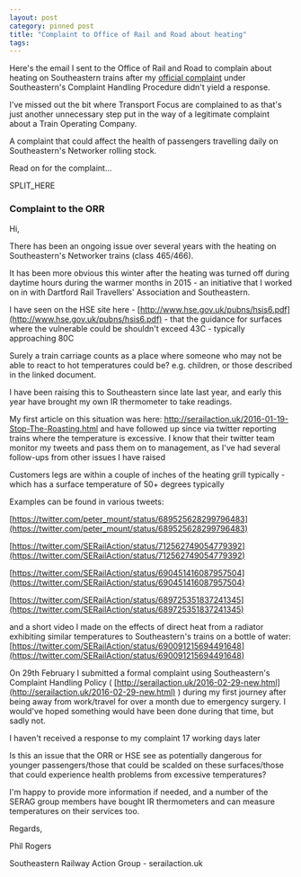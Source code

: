 ```yaml
---
layout: post
category: pinned post
title: "Complaint to Office of Rail and Road about heating"
tags:
---
```

Here's the email I sent to the Office of Rail and Road to complain about heating on Southeastern trains after my [official complaint](http://serailaction.uk/2016-02-29-new.html) under Southeastern's Complaint Handling Procedure didn't yield a response.

I've missed out the bit where Transport Focus are complained to as that's just another unnecessary step put in the way of a legitimate complaint about a Train Operating Company.

A complaint that could affect the health of passengers travelling daily on Southeastern's Networker rolling stock.

Read on for the complaint...

SPLIT_HERE

### Complaint to the ORR

Hi,

There has been an ongoing issue over several years with the heating on Southeastern's Networker trains (class 465/466).

It has been more obvious this winter after the heating was turned off during daytime hours during the warmer months in 2015 - an initiative that I worked on in with Dartford Rail Travellers' Association and Southeastern.

I have seen on the HSE site here - [http://www.hse.gov.uk/pubns/hsis6.pdf](http://www.hse.gov.uk/pubns/hsis6.pdf) - that the guidance for surfaces where the vulnerable could be shouldn't exceed 43C - typically approaching 80C

Surely a train carriage counts as a place where someone who may not be able to react to hot temperatures could be? e.g. children, or those described in the linked document.

I have been raising this to Southeastern since late last year, and early this year have brought my own IR thermometer to take readings.

My first article on this situation was here: http://serailaction.uk/2016-01-19-Stop-The-Roasting.html and have followed up since via twitter reporting trains where the temperature is excessive.  I know that their twitter team monitor my tweets and pass them on to management, as I've had several follow-ups from other issues I have raised

Customers legs are within a couple of inches of the heating grill typically - which has a surface temperature of 50+ degrees typically

Examples can be found in various tweets:

[https://twitter.com/peter_mount/status/689525628299796483](https://twitter.com/peter_mount/status/689525628299796483)

[https://twitter.com/SERailAction/status/712562749054779392](https://twitter.com/SERailAction/status/712562749054779392)

[https://twitter.com/SERailAction/status/690451416087957504](https://twitter.com/SERailAction/status/690451416087957504)

[https://twitter.com/SERailAction/status/689725351837241345](https://twitter.com/SERailAction/status/689725351837241345)


and a short video I made on the effects of direct heat from a radiator exhibiting similar temperatures to Southeastern's trains on a bottle of water:
[https://twitter.com/SERailAction/status/690091215694491648](https://twitter.com/SERailAction/status/690091215694491648)


On 29th February I submitted a formal complaint using Southeastern's Complaint Handling Policy ( [http://serailaction.uk/2016-02-29-new.html](http://serailaction.uk/2016-02-29-new.html) ) during my first journey after being away from work/travel for over a month due to emergency surgery.  I would've hoped something would have been done during that time, but sadly not.

I haven't received a response to my complaint 17 working days later

Is this an issue that the ORR or HSE see as potentially dangerous for younger passengers/those that could be scalded on these surfaces/those that could experience health problems from excessive temperatures?

I'm happy to provide more information if needed, and a number of the SERAG group members have bought IR thermometers and can measure temperatures on their services too.

Regards,

Phil Rogers

Southeastern Railway Action Group  - serailaction.uk